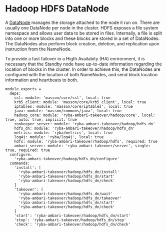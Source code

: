 
# Hadoop HDFS DataNode

A [DataNode](http://wiki.apache.org/hadoop/DataNode) manages the storage attached
to the node it run on. There are usually one DataNode per node in the cluster.
HDFS exposes a file system namespace and allows user data to be stored in files.
Internally, a file is split into one or more blocks and these blocks are stored 
in a set of DataNodes. The DataNodes also perform block creation, deletion, and 
replication upon instruction from the NameNode.

To provide a fast failover in a Higth Availabity (HA) enrironment, it is
necessary that the Standby node have up-to-date information regarding the
location of blocks in the cluster. In order to achieve this, the DataNodes are
configured with the location of both NameNodes, and send block location
information and heartbeats to both.

    module.exports =
      deps:
        ssl: module: 'masson/core/ssl', local: true
        krb5_client: module: 'masson/core/krb5_client', local: true
        iptables: module: 'masson/core/iptables', local: true
        java: module: 'masson/commons/java', local: true
        hadoop_core: module: 'ryba-ambari-takeover/hadoop/core', local: true, auto: true, implicit: true
        zookeeper_server: module: 'ryba-ambari-takeover/hadoop/hdfs_dn'
        hdfs_dn: module: 'ryba-ambari-takeover/hadoop/hdfs_dn'
        metrics: module: 'ryba/metrics', local: true
        log4j: module: 'ryba/log4j', local: true
        hdfs: module: 'ryba-ambari-takeover/hadoop/hdfs', required: true
        ambari_server: module: 'ryba-ambari-takeover/server', single: true, required: true
      configure:
        'ryba-ambari-takeover/hadoop/hdfs_dn/configure'
      commands:
        'install': [
          'ryba-ambari-takeover/hadoop/hdfs_dn/install'
          'ryba-ambari-takeover/hadoop/hdfs_dn/start'
          'ryba-ambari-takeover/hadoop/hdfs_dn/check'
        ]
        'takeover': [
          'ryba-ambari-takeover/hadoop/hdfs_dn/wait'
          'ryba-ambari-takeover/hadoop/hdfs_dn/takeover'
          'ryba-ambari-takeover/hadoop/hdfs_dn/start'
          'ryba-ambari-takeover/hadoop/hdfs_dn/check'
        ]
        'start': 'ryba-ambari-takeover/hadoop/hdfs_dn/start'
        'stop': 'ryba-ambari-takeover/hadoop/hdfs_dn/stop'
        'check': 'ryba-ambari-takeover/hadoop/hdfs_dn/check'